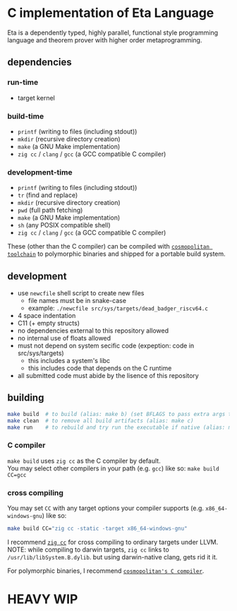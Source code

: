 # C implementation of Eta Language
Eta is a dependently typed, highly parallel, functional style programming language and theorem prover with higher order metaprogramming.

## dependencies
### run-time
- target kernel

### build-time
- `printf` (writing to files (including stdout))
- `mkdir` (recursive directory creation)
- `make` (a GNU Make implementation)
- `zig cc` / `clang` / `gcc` (a GCC compatible C compiler)

### development-time
- `printf` (writing to files (including stdout))
- `tr` (find and replace)
- `mkdir` (recursive directory creation)
- `pwd` (full path fetching)
- `make` (a GNU Make implementation)
- `sh` (any POSIX compatible shell)
- `zig cc` / `clang` / `gcc` (a GCC compatible C compiler)

These (other than the C compiler) can be compiled with [`cosmopolitan toolchain`](https://justine.lol/cosmopolitan/index.html) to polymorphic binaries and shipped for a portable build system.

## development
- use `newcfile` shell script to create new files
    - file names must be in snake-case
    - example: `./newcfile src/sys/targets/dead_badger_riscv64.c`
- 4 space indentation
- C11 (+ empty structs)
- no dependencies external to this repository allowed
- no internal use of floats allowed
- must not depend on system secific code (expeption: code in src/sys/targets)
    - this includes a system's libc
    - this includes code that depends on the C runtime
- all submitted code must abide by the lisence of this repository

## building
```bash
make build  # to build (alias: make b) (set BFLAGS to pass extra args to compiler)
make clean  # to remove all build artifacts (alias: make c)
make run    # to rebuild and try run the executable if native (alias: make r) (set RA to pass commandline args to binary)
```
### C compiler
`make build` uses `zig cc` as the C compiler by default.  
You may select other compilers in your path (e.g. `gcc`) like so: `make build CC=gcc`  

### cross compiling
You may set `CC` with any target options your compiler supports (e.g. `x86_64-windows-gnu`) like so:  
```bash
make build CC="zig cc -static -target x86_64-windows-gnu"
```  
I recommend [`zig cc`](https://zig.guide/working-with-c/zig-cc/) for cross compiling to ordinary targets under LLVM.  
NOTE: while compiling to darwin targets, `zig cc` links to `/usr/lib/libSystem.B.dylib`. but using darwin-native clang, gets rid it it.  


For polymorphic binaries, I recommend [`cosmopolitan's C compiler`](https://justine.lol/cosmopolitan/index.html).

# HEAVY WIP
